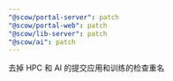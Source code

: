 ```yaml
---
"@scow/portal-server": patch
"@scow/portal-web": patch
"@scow/lib-server": patch
"@scow/ai": patch
---
```


去掉 HPC 和 AI 的提交应用和训练的检查重名

